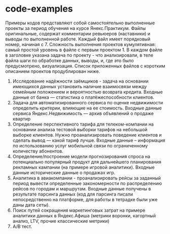 # code-examples
Примеры кодов представляют собой самостоятельно выполненные проекты за период обучения на курсе Янекс.Практикум.
Файлы оригинальные, содержат комментарии ревьюеров (наставники) и выводы по выполненной работе.
Каждый файл имеет порядковый номер, начиная с 7.
Сложность выполнения проектов кумулятивная: самый простой уровень в файле с первым проектом 1.
В каждом файле в заголовке указана задача по проекту - что анализировали, в теле файла шаги по обработке данных, выводы, и, где это было предусмотрено, визуализация.
Список приложенных файлов с коротким описанием проектов продублирован ниже.
1. Исследование надёжности заёмщиков - задача на основании имеющихся данных установить наличие взаимосвязи между семейным положением и вероятностью возврата кредита.
Входные данные от банка — статистика о платёжеспособности клиентов.
2. Задача для автоматизированного сервиса по оценке недвижимости определить критерии, влияющие на ее стоимость.
Входные данные сервиса Яндекс.Недвижимость — архив объявлений о продаже квартир 
3. Определение перспективного тарифа для телеком-компании на основании анализа тестовой выборки тарифов на небольшой выборке клиентов. Нужно проанализировать поведение клиентов и сделать вывод — какой тариф лучше.
Входные данные – информация по использованию услуг мобильной связи по ограниченному количеству абонентов.
4. Определение/построение модели прогнозирования спроса на потенциально популярный продукт для дальнейшего планирования рекламных кампании (на примере игровой аналитики).
Входные данные исторические данные о продажах игр.
5. Аналитика в авиакомпании - проанализировать рейсы за заданный период вывести определенные закономерности по распределению рейсов по городам и маршрутам.
Входные данные получены в результате парсинга данных (код для парсинга писали непосредственно на платформе, для работы в тетрадке были уже даны дата сеты).
6. Поиск путей сокращения маркетинговых затрат на примере аналитики данных в Яндекс.Афиша (метрики воронки, кагортный анализ, LTV, прочие классические метрики)
7. А/В тест.


